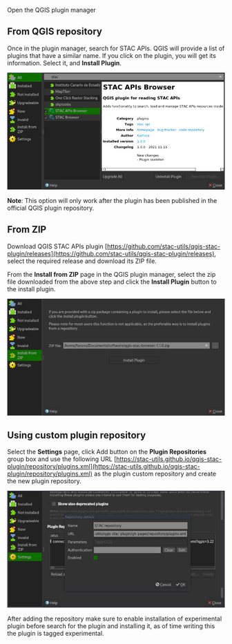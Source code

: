 Open the QGIS plugin manager

## From QGIS repository

Once in the plugin manager, search for STAC APIs. QGIS will provide a list of plugins that have a similar name. If you click on the plugin, you will get its information. Select it, and **Install Plugin**.

![image](images/install-from-repository.png)

**Note**: This option will only work after the plugin has been published in the official QGIS plugin repository.

## From ZIP

Download QGIS STAC APIs plugin [https://github.com/stac-utils/qgis-stac-plugin/releases](https://github.com/stac-utils/qgis-stac-plugin/releases),
select the required release and download its ZIP file.

From the **Install from ZIP** page in the QGIS plugin manager, select the zip file downloaded from the above step
and click the 
**Install Plugin** button to the install plugin.

![image](images/install-from-zip.png)



## Using custom plugin repository

Select the **Settings** page, click Add button on the **Plugin Repositories** group box and 
use the following URL
[https://stac-utils.github.io/qgis-stac-plugin/repository/plugins.xml](https://stac-utils.github.io/qgis-stac-plugin/repository/plugins.xml)
as the plugin custom repository and create the new plugin repository.

![image](images/add-repository.png)

After adding the repository make sure to enable installation of experimental plugin
before search for the plugin and installing it, as of time
writing this the plugin is tagged experimental.
